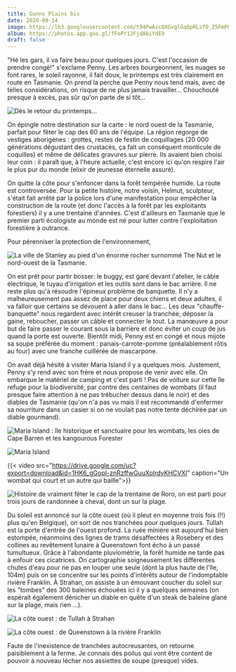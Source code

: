 ```yaml
---
title: Gunns Plains bis
date: 2020-09-14
image: https://lh3.googleusercontent.com/t94PwAzc8XGvglGqQpRLsfO_Z5FmPQ8t0q9vFFMT5sYJBjCFY3fe3jCYrZmoLEkbWugBuRDAsrdGZ0BiP0Udn3r7dWG7Ky5WGD0rANmAZCUZByW0MwbsNQ0nZFdhvxrH5Rs1XiLfZy0
album: https://photos.app.goo.gl/fFoPr12FjdA6iYdE9
draft: false
---
```


"Hé les gars, il va faire beau pour quelques jours. C'est l'occasion de prendre congé!" s'exclame Penny. Les arbres bourgeonnent, les nuages se font rares, le soleil rayonne, il fait doux, le printemps est très clairement en route en Tasmanie. On prend la perche que Penny nous tend mais, avec de telles considérations, on risque de ne plus jamais travailler... Chouchouté presque à excès, pas sûr qu'on parte de si tôt...

![Dès le retour du printemps...](https://lh3.googleusercontent.com/mV95rYS-aP7eqVrDpSA4nemtSCu1kQa96VXUmNivFOzLEZyxldGHt8-uh-aqeh4EEkdd0otQDmzD4QHTie_PlVrfxbdZduZAnMFG1gucd16IzsHeIoQGzNfEW4mDKwJuRhhgSGMqEOU)

On épingle notre destination sur la carte : le nord ouest de la Tasmanie, parfait pour fêter le cap des 60 ans de l'équipe. La région regorge de vestiges aborigènes : grottes, restes de festin de coquillages (20 000 générations dégustant des crustacés, ça fait un conséquent monticule de coquilles) et même de délicates gravures sur pierre. Ils avaient bien choisi leur coin : il paraît que, à l'heure actuelle, c'est encore ici qu'on respire l'air le plus pur du monde (elixir de jeunesse éternelle assuré).

On quitte la côte pour s'enfoncer dans la forêt tempérée humide. La route est controversée. Pour la petite histoire, notre voisin, Helmut, sculpteur, s'était fait arrêté par la police lors d'une manifestation pour empêcher la construction de la route (et donc l'accès à la forêt par les exploitants forestiers) il y a une trentaine d'années. C'est d'ailleurs en Tasmanie que le premier parti écologiste au monde est né pour lutter contre l'exploitation forestière à outrance.

Pour pérenniser la protection de l'environnement, 

![La ville de Stanley au pied d'un énorme rocher surnommé The Nut et le nord-ouest de la Tasmanie.](https://lh3.googleusercontent.com/wWSZ3Y-Dh8UPqr0ugGtcMqW2vzT74HL3VEzBD-li0RkjHX2buo0iqvB_SbQ8qS60EhYeVc4sZCYz7XDs-VBFSzUGeUPTUAFWVG6f6liXcPUlmGIX9YBGGPUZkaoAAo6SVEDQnR75iEY)

On est prêt pour partir bosser: le buggy, est garé devant l'atelier, le câble électrique, le tuyau d'irrigation et les outils sont dans le bac arrière. Il ne reste plus qu'à résoudre l'épineux problème de banquette. Il n'y a malheureusement pas assez de place pour deux chiens et deux adultes, il va falloir que certains se dévouent à aller dans le bac... Les deux "chauffe-banquette" nous regardent avec intérêt creuser la tranchée, déposer la gaine, reboucher, passer un câble et connecter le tout. La manœuvre a pour but de faire passer le courant sous la barrière et donc éviter un coup de jus quand la porte est ouverte. Bientôt midi, Penny est en congé et nous mijote sa soupe préférée du moment : panais-carrote-pomme (préalablement rôtis au four) avec une franche cuillérée de mascarpone.

On avait déjà hésité à visiter Maria Island il y a quelques mois. Justement, Penny s'y rend avec son frère et nous propose de venir avec elle. On embarque le matériel de camping et c'est parti ! Pas de voiture sur cette île refuge pour la biodiversité, par contre des centaines de wombats (il faut presque faire attention à ne pas trébucher dessus dans le noir) et des diables de Tasmanie (qu'on n'a pas vu mais il est recommandé d'enfermer sa nourriture dans un casier si on ne voulait pas notre tente déchirée par un diable gourmand).

![Maria Island : île historique et sanctuaire pour les wombats, les oies de Cape Barren et les kangourous Forester](https://lh3.googleusercontent.com/vO56azvbCGF7po5s5ocBz5-LDLxoNXK3rscoQlHiPJzSJWv7HZv94wSdvP65DS13nwJWAiPpqQrTw8vJ1oXarxrwd2dEn0PuWu6tBJP2r89WXe7EMVxIF_ZjcjjBPPnE_c09qOupsEw)

![Maria Island](https://lh3.googleusercontent.com/4NRM390dcoeXrZx0R6wRks78SnsxgduDCzGSKyGrd6JgiJoovdWbLeS-VVMJMg33_FcCUzQEo_reY5cEPvgge6fcwsB9gjiPXJMG4AaS56vqYLMy1_i9THdoJHCxXUmsWXQln6S_HOY)

{{< video src="https://drive.google.com/uc?export=download&id=1HK6_gGopI-znRzffwGuuXolrdyKHCVXl" caption="Un wombat qui court et un autre qui baille">}}

![Histoire de vraiment fêter le cap de la trentaine de Roro, on est parti pour trois jours de randonnée à cheval, dont un sur la plage.](https://lh3.googleusercontent.com/p9kSNUw71s_reUXdwfXpdxZRrFJ7WYOF8ZtmPzMHucLacw1gZzETdfeFF0No9URTlSuh-fUAm7deXlviVQK7raIMCPARnvMy6JTV6Yr-Sw5QuDo-NzT1GtDYQhODTaGSVdku2zm-E6s)

Du soleil est annoncé sur la côte ouest (où il pleut en moyenne trois fois (!!) plus qu'en Belgique), on sort de nos tranchées pour quelques jours. Tullah est la porte d'entrée de l'ouest profond. La ruée minière est aujourd'hui bien estompée, néanmoins des lignes de trams désaffectées à Rosebery et des collines au revêtement lunaire à Queenstown font écho à un passé tumultueux. Grâce à l'abondante pluviométrie, la forêt humide ne tarde pas à enfouir ces cicatrices. On cartographie soigneusement les différentes chutes d'eau pour ne pas en louper une seule (dont la plus haute de l'île, 104m) puis on se concentre sur les points d'intérêts autour de l'indomptable rivière Franklin. À Strahan, on assiste à un émouvant coucher du soleil sur les "tombes" des 300 baleines échouées ici il y a quelques semaines (on espérait également dénicher un diable en quête d'un steak de baleine glané sur la plage, mais rien ...).

![La côte ouest : de Tullah à Strahan](https://lh3.googleusercontent.com/0wKCKZ-1N7t-B4CbVDZTgHBKPgh-NUu28UJ6CkNbL1iI9jRnE_3AajZSanK_fLGxuRREUp73EWb30bmAR8ppQe3OwvWVco26D62VwvqLmuFxCdwn3xgODMycZNTDR2GpcZN-50Nyw48)

![La côte ouest : de Queenstown à la rivière Franklin](https://lh3.googleusercontent.com/bkw2-VYro_oBui3BLz-8cqhh1b4LkeNQJj8n4Gf6sKuAM0SwUDcQcSl87REQMZ3g3zeLDg_DDohdXiSC6fvkYETCOVgAu64Q3GS9vHo9ERmitogzZBcyJ7RBoLnXqHcpl0701oNkoyc)

Faute de l'inexistence de tranchées autocreusantes, on retourne paisiblement à la ferme. Je connais des poilus qui vont être content de pouvoir à nouveau lécher nos assiettes de soupe (presque) vides.
